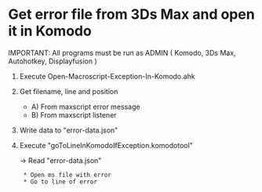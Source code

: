 # Get error file from 3Ds Max and open it in Komodo

IMPORTANT:
	All programs must be run as ADMIN
	( Komodo, 3Ds Max, Autohotkey, Displayfusion )

1. Execute Open-Macroscript-Exception-In-Komodo.ahk

2. Get filename, line and position

     - A) From maxscript error message
     - B) From maxscript listener

3. Write data to "error-data.json"

4. Execute "goToLineInKomodoIfException.komodotool"

     -> Read "error-data.json"

		* Open ms file with error
		* Go to line of error